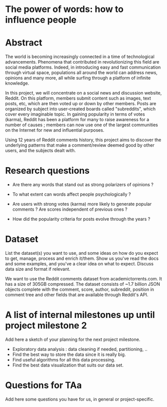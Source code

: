 # The power of words: how to influence people

# Abstract

The world is becoming increasingly connected in a time of technological advancements. Phenomena that contributed in revolutionizing this field are social media platforms. Indeed, in introducing easy and fast communication through virtual space, populations all around the world can address news, opinions and many more, all while surfing through a platform of infinite knowledge. 

In this project, we will concentrate on a social news and discussion website, Reddit. On this platform, members submit content such as images, text posts, etc, which are then voted up or down by other members. Posts are organized by subject into user-created boards called "subreddits", which cover every imaginable topic. In gaining popularity in terms of votes (karma), Reddit has been a platform for many to raise awareness for a number of causes ; members can now use one of the largest communities on the Internet for new and influential purposes.

Using 12 years of Reddit comments history, this project aims to discover the underlying patterns that make a comment/review deemed good by other users, and the subjects dealt with. 

# Research questions 

* Are there any words that stand out as strong polarizers of opinions ? 

* To what extent can words affect people psychologically ?

* Are users with strong votes (karma) more likely to generate popular comments ? Are scores independent of previous ones ? 

* How did the popularity criteria for posts evolve through the years ?  

# Dataset
List the dataset(s) you want to use, and some ideas on how do you expect to get, manage, process and enrich it/them. Show us you've read the docs and some examples, and you've a clear idea on what to expect. Discuss data size and format if relevant.

We want to use the Reddit comments dataset from academictorrents.com. It has a size of 305GB compressed. 
The dataset consists of ~1.7 billion JSON objects complete with the comment, score, author, subreddit, position in comment tree and other fields that are available through Reddit's API.


# A list of internal milestones up until project milestone 2
Add here a sketch of your planning for the next project milestone.

* Exploratory data analysis : data cleaning if needed, partitioning, .. 
* Find the  best way to store the data since it is really big.
* Find useful algorithms for all this data processing.
* Find the best data visualization that suits our data set.

# Questions for TAa
Add here some questions you have for us, in general or project-specific.
